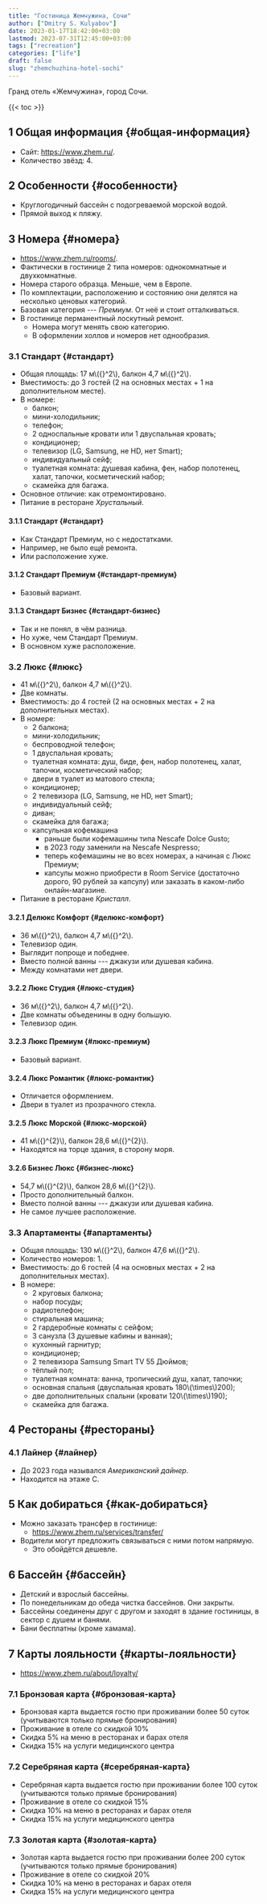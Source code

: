 ```yaml
---
title: "Гостиница Жемчужина, Сочи"
author: ["Dmitry S. Kulyabov"]
date: 2023-01-17T18:42:00+03:00
lastmod: 2023-07-31T12:45:00+03:00
tags: ["recreation"]
categories: ["life"]
draft: false
slug: "zhemchuzhina-hotel-sochi"
---
```


Гранд отель «Жемчужина», город Сочи.

<!--more-->

{{< toc >}}


## <span class="section-num">1</span> Общая информация {#общая-информация}

-   Сайт: <https://www.zhem.ru/>.
-   Количество звёзд: 4.


## <span class="section-num">2</span> Особенности {#особенности}

-   Круглогодичный бассейн с подогреваемой морской водой.
-   Прямой выход к пляжу.


## <span class="section-num">3</span> Номера {#номера}

-   <https://www.zhem.ru/rooms/>.
-   Фактически в гостинице 2 типа номеров: однокомнатные и двухкомнатные.
-   Номера старого образца. Меньше, чем в Европе.
-   По комплектации, расположению и состоянию они делятся на несколько ценовых категорий.
-   Базовая категория --- _Премиум_. От неё и стоит отталкиваться.
-   В гостинице перманентный лоскутный ремонт.
    -   Номера могут менять свою категорию.
    -   В оформлении холлов и номеров нет однообразия.


### <span class="section-num">3.1</span> Стандарт {#стандарт}

-   Общая площадь: 17 м\\({}^2\\), балкон 4,7 м\\({}^2\\).
-   Вместимость: до 3 гостей (2 на основных местах + 1 на дополнительном месте).
-   В номере:
    -   балкон;
    -   мини-холодильник;
    -   телефон;
    -   2 односпальные кровати или 1 двуспальная кровать;
    -   кондиционер;
    -   телевизор (LG, Samsung, не HD, нет Smart);
    -   индивидуальный сейф;
    -   туалетная комната: душевая кабина, фен, набор полотенец, халат, тапочки, косметический набор;
    -   cкамейка для багажа.
-   Основное отличие: как отремонтировано.
-   Питание в ресторане _Хрустальный_.


#### <span class="section-num">3.1.1</span> Стандарт {#стандарт}

-   Как Стандарт Премиум, но с недостатками.
-   Например, не было ещё ремонта.
-   Или расположение хуже.


#### <span class="section-num">3.1.2</span> Стандарт Премиум {#стандарт-премиум}

-   Базовый вариант.


#### <span class="section-num">3.1.3</span> Стандарт Бизнес {#стандарт-бизнес}

-   Так и не понял, в чём разница.
-   Но хуже, чем Стандарт Премиум.
-   В основном хуже расположение.


### <span class="section-num">3.2</span> Люкс {#люкс}

-   41 м\\({}^2\\), балкон 4,7 м\\({}^2\\).
-   Две комнаты.
-   Вместимость: до 4 гостей (2 на основных местах + 2 на дополнительных местах).
-   В номере:
    -   2 балкона;
    -   мини-холодильник;
    -   беспроводной телефон;
    -   1 двуспальная кровать;
    -   туалетная комната: душ, биде, фен, набор полотенец, халат, тапочки, косметический набор;
    -   двери в туалет из матового стекла;
    -   кондиционер;
    -   2 телевизора (LG, Samsung, не HD, нет Smart);
    -   индивидуальный сейф;
    -   диван;
    -   cкамейка для багажа;
    -   капсульная кофемашина
        -   раньше были кофемашины типа Nescafe Dolce Gusto;
        -   в 2023 году заменили на Nescafe Nespresso;
        -   теперь кофемашины не во всех номерах, а начиная с Люкс Премиум;
        -   капсулы можно приобрести в Room Service (достаточно дорого, 90 рублей за капсулу) или заказать в каком-либо онлайн-магазине.
-   Питание в ресторане _Кристалл_.


#### <span class="section-num">3.2.1</span> Делюкс Комфорт {#делюкс-комфорт}

-   36 м\\({}^2\\), балкон 4,7 м\\({}^2\\).
-   Телевизор один.
-   Выглядит попроще и победнее.
-   Вместо полной ванны --- джакузи или душевая кабина.
-   Между комнатами нет двери.


#### <span class="section-num">3.2.2</span> Люкс Студия {#люкс-студия}

-   36 м\\({}^2\\), балкон 4,7 м\\({}^2\\).
-   Две комнаты объеденины в одну большую.
-   Телевизор один.


#### <span class="section-num">3.2.3</span> Люкс Премиум {#люкс-премиум}

-   Базовый вариант.


#### <span class="section-num">3.2.4</span> Люкс Романтик {#люкс-романтик}

-   Отличается оформлением.
-   Двери в туалет из прозрачного стекла.


#### <span class="section-num">3.2.5</span> Люкс Морской {#люкс-морской}

-   41 м\\({}^{2}\\), балкон 28,6 м\\({}^{2}\\).
-   Находятся на торце здания, в сторону моря.


#### <span class="section-num">3.2.6</span> Бизнес Люкс {#бизнес-люкс}

-   54,7 м\\({}^{2}\\), балкон 28,6 м\\({}^{2}\\).
-   Просто дополнительный балкон.
-   Вместо полной ванны --- джакузи или душевая кабина.
-   Не самое лучшее расположение.


### <span class="section-num">3.3</span> Апартаменты {#апартаменты}

-   Общая площадь: 130 м\\({}^2\\), балкон 47,6 м\\({}^2\\).
-   Количество номеров: 1.
-   Вместимость: до 6 гостей (4 на основных местах + 2 на дополнительных местах).
-   В номере:
    -   2 круговых балкона;
    -   набор посуды;
    -   радиотелефон;
    -   стиральная машина;
    -   2 гардеробные комнаты с сейфом;
    -   3 санузла (3 душевые кабины и ванная);
    -   кухонный гарнитур;
    -   кондиционер;
    -   2 телевизора Samsung Smart TV 55 Дюймов;
    -   тёплый пол;
    -   туалетная комната: ванна, тропический душ, халат, тапочки;
    -   основная спальня (двуспальная кровать 180\\(\times\\)200);
    -   две дополнительных спальни (кровати 120\\(\times\\)190);
    -   cкамейка для багажа.


## <span class="section-num">4</span> Рестораны {#рестораны}


### <span class="section-num">4.1</span> Лайнер {#лайнер}

-   До 2023 года назывался _Американский дайнер_.
-   Находится на этаже C.


## <span class="section-num">5</span> Как добираться {#как-добираться}

-   Можно заказать трансфер в гостинице:
    -   <https://www.zhem.ru/services/transfer/>
-   Водители могут предложить связываться с ними потом напрямую.
    -   Это обойдётся дешевле.


## <span class="section-num">6</span> Бассейн {#бассейн}

-   Детский и взрослый бассейны.
-   По понедельникам до обеда чистка бассейнов. Они закрыты.
-   Бассейны соединены друг с другом и заходят в здание гостиницы, в сектор с душем и банями.
-   Бани бесплатны (кроме хамама).


## <span class="section-num">7</span> Карты лояльности {#карты-лояльности}

-   <https://www.zhem.ru/about/loyalty/>


### <span class="section-num">7.1</span> Бронзовая карта {#бронзовая-карта}

-   Бронзовая карта выдается гостю при проживании более 50 суток (учитываются только прямые бронирования)
-   Проживание в отеле со скидкой 10%
-   Скидка 5% на меню в ресторанах и барах отеля
-   Скидка 15% на услуги медицинского центра


### <span class="section-num">7.2</span> Серебряная карта {#серебряная-карта}

-   Серебряная карта выдается гостю при проживании более 100 суток (учитываются только прямые бронирования)
-   Проживание в отеле со скидкой 15%
-   Скидка 10% на меню в ресторанах и барах отеля
-   Скидка 15% на услуги медицинского центра


### <span class="section-num">7.3</span> Золотая карта {#золотая-карта}

-   Золотая карта выдается гостю при проживании более 200 суток (учитываются только прямые бронирования)
-   Проживание в отеле со скидкой 20%
-   Скидка 10% на меню в ресторанах и барах отеля
-   Скидка 15% на услуги медицинского центра
